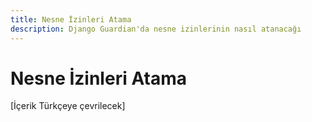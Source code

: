 ```yaml
---
title: Nesne İzinleri Atama
description: Django Guardian'da nesne izinlerinin nasıl atanacağı
---
```


# Nesne İzinleri Atama

[İçerik Türkçeye çevrilecek]

<!-- Bu sayfa içeriği ana İngilizce userguide/assign.md dosyasından çevrilecektir -->
